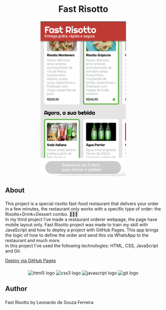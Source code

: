 <h1 align="center">Fast Risotto</h1>

###

<div align="center">
  <img height="500" src="https://github.com/leonardodesouzaf/projeto3-driveneats/blob/main/readme-image.png?raw=true"  />
</div>

###

<h2 align="left">About</h2>

###

<p align="left">This project is a special risotto fast-food restaurant that delivers your order in a few minutes, the restaurant only works with a specific type of order: the Risotto+Drink+Dessert combo. 🍲🥤🍰<br>In my third project I've made a restaurant orderer webpage, the page have mobile layout only. Fast Risotto project was made to train my skill with JavaScript and how to deploy a project with GitHub Pages. This app brings the logic of how to define the order and send this via WhatsApp to the restaurant and much more. <br> In this project I've used the following technologies: HTML, CSS, JavaScript and Git.</p>

<a href="https://leonardodesouzaf.github.io/projeto3-driveneats/">Deploy via GitHub Pages<a/>

###

<div align="center">
  <img src="https://cdn.jsdelivr.net/gh/devicons/devicon/icons/html5/html5-plain-wordmark.svg" height="40" width="52" alt="html5 logo"  />
  <img src="https://cdn.jsdelivr.net/gh/devicons/devicon/icons/css3/css3-plain-wordmark.svg" height="40" width="52" alt="css3 logo"  />
  <img src="https://cdn.jsdelivr.net/gh/devicons/devicon/icons/javascript/javascript-original.svg" height="40" width="52" alt="javascript logo"  />
  <img src="https://cdn.jsdelivr.net/gh/devicons/devicon/icons/git/git-plain-wordmark.svg" height="40" width="52" alt="git logo"  />
</div>

###

<h2 align="left">Author</h2>

###

<p align="left">Fast Risotto by Leonardo de Souza Ferreira</p>

###
